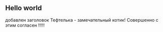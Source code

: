 ## Hello world
добавлен заголовок
 Тефтелька - замечательный котик!
 Совершенно с этим согласен !!!!!
